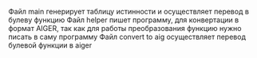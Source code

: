 Файл main генерирует таблицу истинности и осуществляет перевод в булеву функцию
Файл helper пишет программу, для конвертации в формат AIGER, так как для работы преобразования функцию нужно писать в саму программу
Файл convert to aig осуществляет перевод булевой функции в aiger
